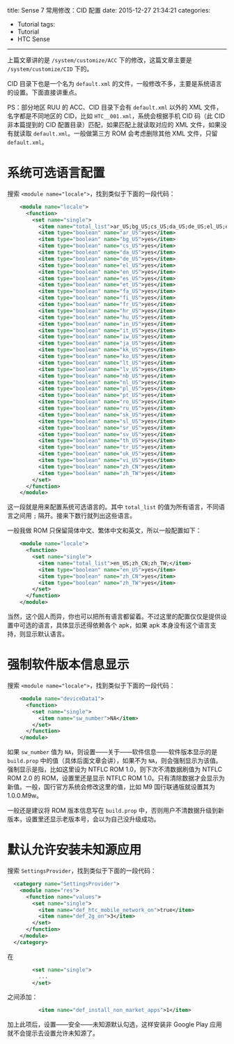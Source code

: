 title: Sense 7 常用修改：CID 配置
date: 2015-12-27 21:34:21
categories:
- Tutorial
tags:
- Tutorial
- HTC Sense
---

上篇文章讲的是 `/system/customize/ACC` 下的修改，这篇文章主要是 `/system/customize/CID` 下的。

CID 目录下也是一个名为 `default.xml` 的文件，一般修改不多，主要是系统语言的设置。下面直接讲重点。

PS：部分地区 RUU 的 ACC、CID 目录下会有 `default.xml` 以外的 XML 文件，名字都是不同地区的 CID，比如 `HTC__001.xml`，系统会根据手机 CID 码（此 CID 非本篇提到的 CID 配置目录）匹配，如果匹配上就读取对应的 XML 文件，如果没有就读取 `default.xml`。一般做第三方 ROM 会考虑删除其他 XML 文件，只留 `default.xml`。

<!-- more -->

# 系统可选语言配置 #

搜索 `<module name="locale">`，找到类似于下面的一段代码：

``` xml
    <module name="locale">
      <function>
        <set name="single">
          <item name="total_list">ar_US;bg_US;cs_US;da_US;de_US;el_US;en_US;es_US;et_US;fa_US;fi_US;fr_US;hr_US;hu_US;in_US;it_US;iw_US;ja_US;kk_US;ko_US;lt_US;lv_US;nb_US;nl_US;pl_US;pt_US;ro_US;ru_US;sk_US;sl_US;sr_US;sv_US;th_US;tr_US;uk_US;vi_US;zh_CN;zh_TW;</item>
          <item type="boolean" name="ar_US">yes</item>
          <item type="boolean" name="bg_US">yes</item>
          <item type="boolean" name="cs_US">yes</item>
          <item type="boolean" name="da_US">yes</item>
          <item type="boolean" name="de_US">yes</item>
          <item type="boolean" name="el_US">yes</item>
          <item type="boolean" name="en_US">yes</item>
          <item type="boolean" name="es_US">yes</item>
          <item type="boolean" name="et_US">yes</item>
          <item type="boolean" name="fa_US">yes</item>
          <item type="boolean" name="fi_US">yes</item>
          <item type="boolean" name="fr_US">yes</item>
          <item type="boolean" name="hr_US">yes</item>
          <item type="boolean" name="hu_US">yes</item>
          <item type="boolean" name="in_US">yes</item>
          <item type="boolean" name="it_US">yes</item>
          <item type="boolean" name="iw_US">yes</item>
          <item type="boolean" name="ja_US">yes</item>
          <item type="boolean" name="kk_US">yes</item>
          <item type="boolean" name="ko_US">yes</item>
          <item type="boolean" name="lt_US">yes</item>
          <item type="boolean" name="lv_US">yes</item>
          <item type="boolean" name="nb_US">yes</item>
          <item type="boolean" name="nl_US">yes</item>
          <item type="boolean" name="pl_US">yes</item>
          <item type="boolean" name="pt_US">yes</item>
          <item type="boolean" name="ro_US">yes</item>
          <item type="boolean" name="ru_US">yes</item>
          <item type="boolean" name="sk_US">yes</item>
          <item type="boolean" name="sl_US">yes</item>
          <item type="boolean" name="sr_US">yes</item>
          <item type="boolean" name="sv_US">yes</item>
          <item type="boolean" name="th_US">yes</item>
          <item type="boolean" name="tr_US">yes</item>
          <item type="boolean" name="uk_US">yes</item>
          <item type="boolean" name="vi_US">yes</item>
          <item type="boolean" name="zh_CN">yes</item>
          <item type="boolean" name="zh_TW">yes</item>
        </set>
      </function>
    </module>
```

这一段就是用来配置系统可选语言的。其中 `total_list` 的值为所有语言，不同语言之间用 `;` 隔开。接来下数行就列出这些语言。

一般我做 ROM 只保留简体中文、繁体中文和英文，所以一般配置如下：

``` xml
    <module name="locale">
      <function>
        <set name="single">
          <item name="total_list">en_US;zh_CN;zh_TW;</item>
          <item type="boolean" name="en_US">yes</item>
          <item type="boolean" name="zh_CN">yes</item>
          <item type="boolean" name="zh_TW">yes</item>
        </set>
      </function>
    </module>
```

当然，这个因人而异，你也可以把所有语言都留着。不过这里的配置仅仅是提供设置中可选的语言，具体显示还得依赖各个 apk，如果 apk 本身没有这个语言支持，则显示默认语言。

# 强制软件版本信息显示 #

搜索 `<module name="locale">`，找到类似于下面的一段代码：

``` xml
    <module name="deviceData1">
      <function>
        <set name="single">
          <item name="sw_number">NA</item>
        </set>
      </function>
    </module>
```

如果 `sw_number` 值为 `NA`，则设置——关于——软件信息——软件版本显示的是 `build.prop` 中的值（具体后面文章会讲），如果不为 `NA`，则会强制显示为该值。强制显示是指，比如这里设为 NTFLC ROM 1.0，则下次不清数据刷值为 NTFLC ROM 2.0 的 ROM，设置里还是显示 NTFLC ROM 1.0。只有清除数据才会显示为新值。一般，国行官方系统会修改这里的值，比如 M9 国行联通版就设置其为 1.0.0.M9w。

一般还是建议将 ROM 版本信息写在 `build.prop` 中，否则用户不清数据升级到新版本，设置里还显示老版本号，会以为自己没升级成功。

# 默认允许安装未知源应用 #

搜索 `SettingsProvider`，找到类似于下面的一段代码：

``` xml
  <category name="SettingsProvider">
    <module name="res">
      <function name="values">
        <set name="single">
          <item name="def_htc_mobile_network_on">true</item>
          <item name="def_2g_on">3</item>
        </set>
      </function>
    </module>
  </category>
```

在

``` xml
        <set name="single">
          ...
        </set>
```

之间添加：

``` xml
          <item name="def_install_non_market_apps">1</item>
```

加上此项后，设置——安全——未知源默认勾选，这样安装非 Google Play 应用就不会提示去设置允许未知源了。
